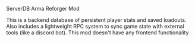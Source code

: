ServerDB Arma Reforger Mod

This is a backend database of persistent player stats and saved loadouts. Also includes a lightweight RPC system to sync game state with external tools (like a discord bot). 
This mod doesn't have any frontend functionality
